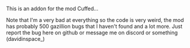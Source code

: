 This is an addon for the mod Cuffed...


Note that I'm a very bad at everything so the code is very weird, the mod has probably 500 gazillion bugs that I haven't found and a lot more. Just report the bug here on github or message me on discord or something (davidinspace_)
